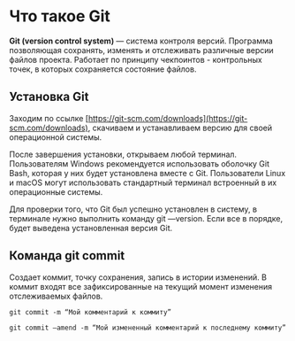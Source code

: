 # Что такое Git

**Git (version control system)** — система контроля версий. Программа позволяющая сохранять,
изменять и отслеживать различные версии файлов проекта. Работает по принципу чекпоинтов -
контрольных точек, в которых сохраняется состояние файлов.

## Установка Git

Заходим по ссылке [https://git-scm.com/downloads](https://git-scm.com/downloads), скачиваем и устанавливаем версию для своей
  операционной системы.

После завершения установки, открываем любой терминал. Пользователям Windows
рекомендуется использовать оболочку Git Bash, которая у них будет установлена вместе с Git.
Пользователи Linux и macOS могут использовать стандартный терминал встроенный в их
операционные системы.

Для проверки того, что Git был успешно установлен в систему, в терминале нужно выполнить
команду git —version. Если все в порядке, будет выведена установленная версия Git.

## Команда git commit

Создает коммит, точку сохранения, запись в истории изменений. В коммит входят все
зафиксированные на текущий момент изменения отслеживаемых файлов. 

```shell
git commit -m “Мой комментарий к коммиту”

git commit —amend -m “Мой измененный комментарий к последнему коммиту”
```